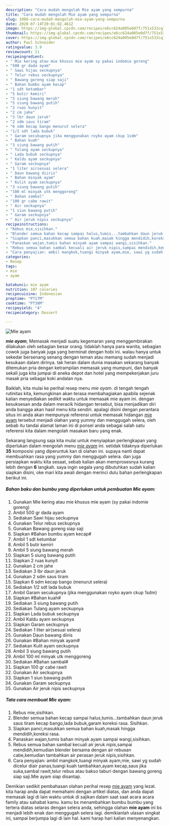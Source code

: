 ```yaml
---
description: "Cara mudah mengolah Mie ayam yang sempurna"
title: "Cara mudah mengolah Mie ayam yang sempurna"
slug: 1088-cara-mudah-mengolah-mie-ayam-yang-sempurna
date: 2020-07-14T20:01:02.461Z
image: https://img-global.cpcdn.com/recipes/e6cc624a005e0d7f/751x532cq70/mie-ayam-foto-resep-utama.jpg
thumbnail: https://img-global.cpcdn.com/recipes/e6cc624a005e0d7f/751x532cq70/mie-ayam-foto-resep-utama.jpg
cover: https://img-global.cpcdn.com/recipes/e6cc624a005e0d7f/751x532cq70/mie-ayam-foto-resep-utama.jpg
author: Paul Schneider
ratingvalue: 3.9
reviewcount: 11
recipeingredient:
- " Mie kering atau mie khusus mie ayam sy pakai indomie goreng"
- "500 gr dada ayam"
- " Sawi hijau seckupnya"
- " Telur rebus seckupnya"
- " Bawang goreng siap saji"
- " Bahan bumbu ayam kecap"
- "1 sdt ketumbar"
- "5 butir kemiri"
- "5 siung bawang merah"
- "5 siung bawang putih"
- "2 ruas kunyit"
- "2 cm jahe"
- "3 lbr daun jeruk"
- "2 sdm saus tiram"
- "6 sdm kecap bango menurut selera"
- "1/2 sdt lada bubuk"
- " Garam secukupnya jika menggunakan royko ayam ckup 1sdm"
- " Bahan kuah"
- "3 siung bawang putih"
- " Tulang ayam seckupnya"
- " Lada bubuk seckupnya"
- " Kaldu ayam seckupnya"
- " Garam seckupnya"
- "1 liter airsesuai selera"
- " Daun bawang diiris"
- " Bahan minyak ayam"
- " Kulit ayam seckupnya"
- "3 siung bawang putih"
- "100 ml minyak utk menggoreng"
- " Bahan sambal"
- "100 gr cabe rawit"
- " Air seckupnya"
- "1 siun bawang putih"
- " Garam seckupnya"
- " Air jeruk nipis seckupnya"
recipeinstructions:
- "Rebus mie,sisihkan."
- "Blender semua bahan kecap sampai halus,tumis...tambahkan daun jeruk saus tiram kecap bango,lada bubuk,garam koreksi rasa. Sisihkan."
- "Siapkan panci,masukkan semua bahan kuah,masak hingga mendidih,koreksi rasa."
- "Panaskan wajan,tumis bahan minyak ayam sampai wangi,sisihkan."
- "Rebus semua bahan sambal kecuali air jeruk nipis,sampai mendidih,kemudian blender bersama dengan air rebusan cabe,kemudian tambahkan air perasan jeruk nipis,sisihkan."
- "Cara penyajian: ambil mangkok,tuangi minyak ayam,mie, sawi yg sudah dicelur diair panas,tuangi kuah tambahkan,ayam kecap,saus jika suka,sambal rawit,telur rebus atau bakso taburi dengan bawang goreng siap saji.Mie ayam siap disantap."
categories:
- Resep
tags:
- mie
- ayam

katakunci: mie ayam 
nutrition: 107 calories
recipecuisine: Indonesian
preptime: "PT17M"
cooktime: "PT38M"
recipeyield: "4"
recipecategory: Dessert

---
```



![Mie ayam](https://img-global.cpcdn.com/recipes/e6cc624a005e0d7f/751x532cq70/mie-ayam-foto-resep-utama.jpg)

<b><i>mie ayam</i></b>, Memasak menjadi suatu kegemaran yang menggembirakan dilakukan oleh sebagian besar orang. tidaklah hanya para wanita, sebagian cowok juga banyak juga yang berminat dengan hobi ini. walau hanya untuk sekedar bersenang senang dengan teman atau memang sudah menjadi kesukaan dalam dirinya. tak heran dalam dunia masakan sekarang banyak ditemukan pria dengan ketrampilan memasak yang mumpuni, dan banyak sekali juga kita jumpai di aneka depot dan hotel yang mempekerjakan juru masak pria sebagai koki andalan nya.



Baiklah, kita mulai ke perihal resep menu <i>mie ayam</i>. di tengah tengah rutinitas kita, kemungkinan akan terasa membahagiakan apabila sejenak kalian menyediakan sedikit waktu untuk memasak mie ayam ini. dengan kesuksesan anda dalam meracik hidangan tersebut, bisa menjadikan diri anda bangga akan hasil menu kita sendiri. apalagi disini dengan perantara situs ini anda akan mempunyai referensi untuk memasak hidangan <u>mie ayam</u> tersebut menjadi olahan yang yummy dan menggugah selera, oleh sebab itu tandai alamat laman ini di ponsel anda sebagai salah satu referensi kita dalam mengolah masakan baru yang enak.


Sekarang langsung saja kita mulai untuk menyiapkan perlengkapan yang diperlukan dalam mengolah menu <u><i>mie ayam</i></u> ini. setidak tidaknya diperlukan <b>35</b> komposisi yang diperuntuk kan di olahan ini. supaya nanti dapat membuahkan rasa yang yummy dan menggugah selera. dan juga persiapkan waktu kita sesaat, sebab kalian akan memprosesnya kurang lebih dengan <b>6</b> langkah. saya ingin segala yang dibutuhkan sudah kalian siapkan disini, oke mari kita awali dengan merinci dulu bahan perlengkapan berikut ini.

<!--inarticleads1-->

##### Bahan baku dan bumbu yang diperlukan untuk pembuatan Mie ayam:

1. Gunakan  Mie kering atau mie khusus mie ayam (sy pakai indomie goreng)
1. Ambil 500 gr dada ayam
1. Sediakan  Sawi hijau seckupnya
1. Gunakan  Telur rebus seckupnya
1. Gunakan  Bawang goreng siap saji
1. Siapkan  #Bahan bumbu ayam kecap#
1. Ambil 1 sdt ketumbar
1. Ambil 5 butir kemiri
1. Ambil 5 siung bawang merah
1. Siapkan 5 siung bawang putih
1. Siapkan 2 ruas kunyit
1. Gunakan 2 cm jahe
1. Sediakan 3 lbr daun jeruk
1. Gunakan 2 sdm saus tiram
1. Siapkan 6 sdm kecap bango (menurut selera)
1. Sediakan 1/2 sdt lada bubuk
1. Ambil  Garam secukupnya (jika menggunakan royko ayam ckup 1sdm)
1. Siapkan  #Bahan kuah#
1. Sediakan 3 siung bawang putih
1. Sediakan  Tulang ayam seckupnya
1. Siapkan  Lada bubuk seckupnya
1. Ambil  Kaldu ayam seckupnya
1. Siapkan  Garam seckupnya
1. Sediakan 1 liter air(sesuai selera)
1. Gunakan  Daun bawang diiris
1. Gunakan  #Bahan minyak ayam#
1. Sediakan  Kulit ayam seckupnya
1. Ambil 3 siung bawang putih
1. Ambil 100 ml minyak utk menggoreng
1. Sediakan  #Bahan sambal#
1. Siapkan 100 gr cabe rawit
1. Gunakan  Air seckupnya
1. Siapkan 1 siun bawang putih
1. Gunakan  Garam seckupnya
1. Gunakan  Air jeruk nipis seckupnya




<!--inarticleads2-->

##### Tata cara membuat Mie ayam:

1. Rebus mie,sisihkan.
1. Blender semua bahan kecap sampai halus,tumis...tambahkan daun jeruk saus tiram kecap bango,lada bubuk,garam koreksi rasa. Sisihkan.
1. Siapkan panci,masukkan semua bahan kuah,masak hingga mendidih,koreksi rasa.
1. Panaskan wajan,tumis bahan minyak ayam sampai wangi,sisihkan.
1. Rebus semua bahan sambal kecuali air jeruk nipis,sampai mendidih,kemudian blender bersama dengan air rebusan cabe,kemudian tambahkan air perasan jeruk nipis,sisihkan.
1. Cara penyajian: ambil mangkok,tuangi minyak ayam,mie, sawi yg sudah dicelur diair panas,tuangi kuah tambahkan,ayam kecap,saus jika suka,sambal rawit,telur rebus atau bakso taburi dengan bawang goreng siap saji.Mie ayam siap disantap.




Demikian sedikit pembahasan olahan perihal resep <u>mie ayam</u> yang lezat. kita harap anda dapat memahami dengan artikel diatas, dan anda dapat memasak lagi di lain waktu untuk di sajikan dalam saat saat acara acara family atau sahabat kamu. kamu bs menambahkan bumbu bumbu yang tertera diatas selaras dengan selera anda, sehingga olahan <b>mie ayam</b> ini bs menjadi lebih enak dan menggugah selera lagi. demikianlah ulasan singkat ini, sampai berjumpa lagi di lain hal. kami harap hari kalian menyenangkan.
